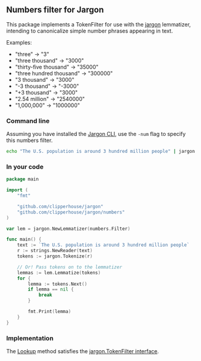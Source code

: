## Numbers filter for Jargon

This package implements a TokenFilter for use with the [jargon](https://github.com/clipperhouse/jargon) lemmatizer, intending to canonicalize simple number phrases appearing in text.

Examples:

- "three" → "3"
- "three thousand" → "3000"
- "thirty-five thousand" → "35000"
- "three hundred thousand" → "300000"
- "3 thousand" → "3000"
- "-3 thousand" → "-3000"
- "+3 thousand" → "3000"
- "2.54 million" → "2540000"
- "1,000,000" → "1000000"

### Command line

Assuming you have installed the [Jargon CLI](https://github.com/clipperhouse/jargon#command-line), use the `-num` flag to specify this numbers filter.

```bash
echo "The U.S. population is around 3 hundred million people" | jargon -num
```

### In your code

```go
package main

import (
    "fmt"

    "github.com/clipperhouse/jargon"
    "github.com/clipperhouse/jargon/numbers"
)

var lem = jargon.NewLemmatizer(numbers.Filter)

func main() {
    text := `The U.S. population is around 3 hundred million people`
    r := strings.NewReader(text)
    tokens := jargon.Tokenize(r)

    // Or! Pass tokens on to the lemmatizer
    lemmas := lem.Lemmatize(tokens)
    for {
        lemma := tokens.Next()
        if lemma == nil {
            break
        }

        fmt.Print(lemma)
    }
}
```

### Implementation

The [Lookup](https://github.com/clipperhouse/jargon/blob/master/numbers/filter.go#L35) method satisfies the [jargon.TokenFilter interface](https://github.com/clipperhouse/jargon/blob/master/filter.go).
